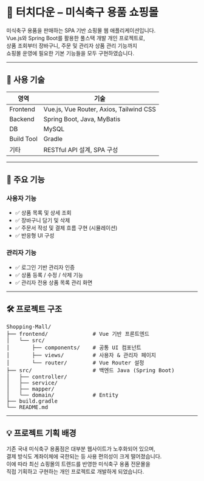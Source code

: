 # 🏈 터치다운 – 미식축구 용품 쇼핑몰

미식축구 용품을 판매하는 SPA 기반 쇼핑몰 웹 애플리케이션입니다.  
Vue.js와 Spring Boot를 활용한 풀스택 개발 개인 프로젝트로,  
상품 조회부터 장바구니, 주문 및 관리자 상품 관리 기능까지  
쇼핑몰 운영에 필요한 기본 기능들을 모두 구현하였습니다.

---

## 🔧 사용 기술

| 영역 | 기술 |
|------|------|
| Frontend | Vue.js, Vue Router, Axios, Tailwind CSS |
| Backend | Spring Boot, Java, MyBatis |
| DB | MySQL |
| Build Tool | Gradle |
| 기타 | RESTful API 설계, SPA 구성 |

---

## 📌 주요 기능

### 사용자 기능
- ✅ 상품 목록 및 상세 조회
- ✅ 장바구니 담기 및 삭제
- ✅ 주문서 작성 및 결제 흐름 구현 (시뮬레이션)
- ✅ 반응형 UI 구성

### 관리자 기능
- ✅ 로그인 기반 관리자 인증
- ✅ 상품 등록 / 수정 / 삭제 기능
- ✅ 관리자 전용 상품 목록 관리 화면

---

## 🛠 프로젝트 구조


<pre>
Shopping-Mall/
├── frontend/              # Vue 기반 프론트엔드
│   └── src/
│       ├── components/    # 공통 UI 컴포넌트
│       ├── views/         # 사용자 & 관리자 페이지
│       └── router/        # Vue Router 설정
├── src/                   # 백엔드 Java (Spring Boot)
│   ├── controller/
│   ├── service/
│   ├── mapper/
│   └── domain/            # Entity
├── build.gradle
└── README.md
</pre>



---

## 💡 프로젝트 기획 배경

기존 국내 미식축구 용품점은 대부분 웹사이트가 노후화되어 있으며,  
결제 방식도 계좌이체에 국한되는 등 사용 편의성이 크게 떨어졌습니다.  
이에 따라 최신 쇼핑몰의 트렌드를 반영한 미식축구 용품 전문몰을  
직접 기획하고 구현하는 개인 프로젝트로 개발하게 되었습니다.
